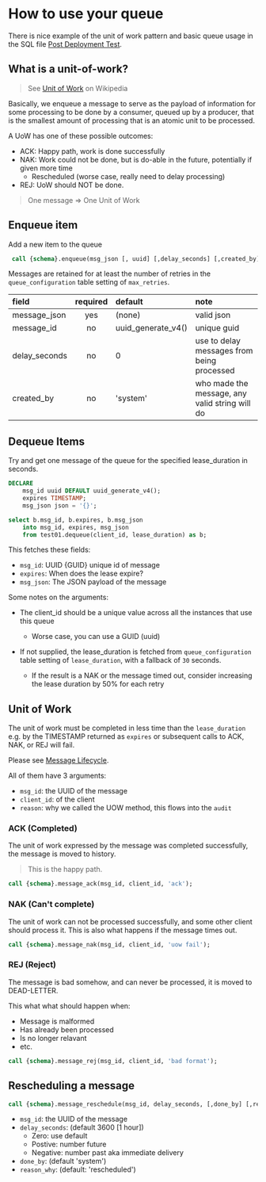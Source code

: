 # How to use your queue

There is nice example of the unit of work pattern and basic queue usage in the SQL file [Post Deployment Test](data\sql\901_post_deploy_test.sql).

## What is a unit-of-work?

> See [Unit of Work](https://en.wikipedia.org/wiki/Unit_of_work) on Wikipedia

Basically, we enqueue a message to serve as the payload of information for some processing to be done by a consumer, queued up by a producer, that is the smallest amount of processing that is an atomic unit to be processed. 

A UoW has one of these possible outcomes:

* ACK: Happy path, work is done successfully
* NAK: Work could not be done, but is do-able in the future, potentially if given more time
   - Rescheduled (worse case, really need to delay processing)
* REJ: UoW should NOT be done.

> One message => One Unit of Work

## Enqueue item 

Add a new item to the queue

```sql
 call {schema}.enqueue(msg_json [, uuid] [,delay_seconds] [,created_by]);
```

Messages are retained for at least the number of retries in the `queue_configuration` table setting of `max_retries`.

| field         | required | default            | note                                           |
| :------------ | :------: | :----------------- | :--------------------------------------------- |
| message_json  |   yes    | (none)             | valid json                                     |
| message_id    |    no    | uuid_generate_v4() | unique guid                                    |
| delay_seconds |    no    | 0                  | use to delay messages from being processed     |
| created_by    |    no    | 'system'           | who made the message, any valid string will do |

## Dequeue Items

Try and get one message of the queue for the specified lease_duration in seconds.

```sql
DECLARE
    msg_id uuid DEFAULT uuid_generate_v4();
    expires TIMESTAMP;
    msg_json json = '{}';

select b.msg_id, b.expires, b.msg_json
    into msg_id, expires, msg_json
    from test01.dequeue(client_id, lease_duration) as b;
```

This fetches these fields:

- `msg_id`: UUID {GUID} unique id of message
- `expires`: When does the lease expire?
- `msg_json`: The JSON payload of the message

Some notes on the arguments:

- The client_id should be a unique value across all the instances that use this queue

  - Worse case, you can use a GUID (uuid)

- If not supplied, the lease_duration is fetched from `queue_configuration` table setting of `lease_duration`, with a fallback of `30` seconds.

  - If the result is a NAK or the message timed out, consider increasing the lease duration by 50% for each retry

## Unit of Work

The unit of work must be completed in less time than the `lease_duration` e.g. by the TIMESTAMP returned as `expires` or subsequent calls to ACK, NAK, or REJ will fail.

Please see [Message Lifecycle](./MESSAGE_LIFECYCLE.md).

All of them have 3 arguments:

- `msg_id`: the UUID of the message
- `client_id`: of the client
- `reason`: why we called the UOW method, this flows into the `audit`

### ACK (Completed)

The unit of work expressed by the message was completed successfully, the message is moved to history.

> This is the happy path.

```sql
call {schema}.message_ack(msg_id, client_id, 'ack');
```

### NAK (Can't complete)

The unit of work can not be processed successfully, and some other client should process it. This is also what happens if the message times out.

```sql
call {schema}.message_nak(msg_id, client_id, 'uow fail');
```

### REJ (Reject)

The message is bad somehow, and can never be processed, it is moved to DEAD-LETTER.

This what what should happen when:

- Message is malformed
- Has already been processed
- Is no longer relavant
- etc.

```sql
call {schema}.message_rej(msg_id, client_id, 'bad format');
```

## Rescheduling a message 

```sql
call {schema}.message_reschedule(msg_id, delay_seconds, [,done_by] [,reason_why])
```

- `msg_id`: the UUID of the message
- `delay_seconds`: (default 3600 [1 hour])
  - Zero: use default
  - Postive: number future
  - Negative:  number past aka immediate delivery
- `done_by`: (default 'system')
- `reason_why`: (default: 'rescheduled')
